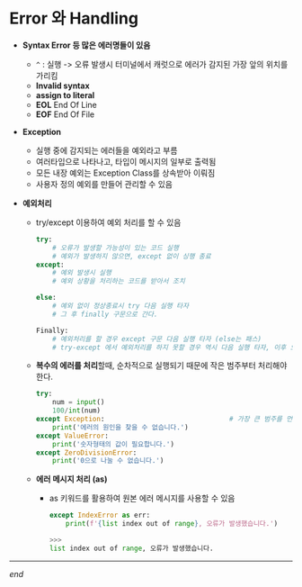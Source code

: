 # Error 와 Handling





- **Syntax Error 등 많은 에러명들이 있음**
  - `^`  : 실행 -> 오류 발생시 터미널에서 캐럿으로 에러가 감지된 가장 앞의 위치를 가리킴
  - **Invalid syntax**
  - **assign to literal**
  - **EOL** End Of Line 
  - **EOF** End Of File





- **Exception**
  - 실행 중에 감지되는 에러들을 예외라고 부름
  - 여러타입으로 나타나고, 타입이 메시지의 일부로 출력됨
  - 모든 내장 예외는 Exception Class를 상속받아 이뤄짐
  - 사용자 정의 예외를 만들어 관리할 수 있음





- **예외처리**

  - try/except 이용하여 예외 처리를 할 수 있음

    ```python
    try:
        # 오류가 발생할 가능성이 있는 코드 실행
        # 예외가 발생하지 않으면, except 없이 싱행 종료
    except:
        # 예외 발생시 실행
        # 예외 상황을 처리하는 코드를 받아서 조치
    ```

    ```python
    else:
    	# 예외 없이 정상종료시 try 다음 실행 타자
    	# 그 후 finally 구문으로 간다.
    ```

    ```python
    Finally:
    	# 예외처리를 할 경우 except 구문 다음 실행 타자 (else는 패스)
        # try-except 에서 예외처리를 하지 못할 경우 역시 다음 실행 타자, 이후 오류를 출력한다.
    ```

    

  - **복수의 에러를 처리**할때, 순차적으로 실행되기 때문에 작은 범주부터 처리해야 한다.

    ```python
    try:
        num = input()
        100/int(num) 
    except Exception:                               # 가장 큰 범주를 먼저 처리하면 안됨.
        print('에러의 원인을 찾을 수 없습니다.')
    except ValueError:
        print('숫자형태의 값이 필요합니다.')
    except ZeroDivisionError:
        print('0으로 나눌 수 없습니다.')
    ```

    

  - **에러 메시지 처리 (as)**

    - as 키워드를 활용하여 원본 에러 메시지를 사용할 수 있음

      ```python
      except IndexError as err:
          print(f'{list index out of range}, 오류가 발생했습니다.')
      
      >>>
      list index out of range, 오류가 발생했습니다.
      ```





---

*end*
